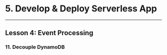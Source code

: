 # 5. Develop & Deploy Serverless App
___

## Lesson 4: Event Processing

### 11. Decouple DynamoDB 






